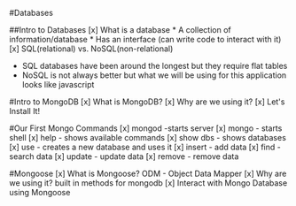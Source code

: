 #Databases

##Intro to Databases
[x] What is a database 
    * A collection of information/database
    * Has an interface (can write code to interact with it)
[x] SQL(relational) vs. NoSQL(non-relational)
  * SQL databases have been around the longest but they require flat tables
  * NoSQL is not always better but what we will be using for this application looks like javascript

#Intro to MongoDB
[x] What is MongoDB?
[x] Why are we using it?
[x] Let's Install It!

#Our First Mongo Commands
[x] mongod -starts server 
[x] mongo - starts shell
[x] help - shows available commands
[x] show dbs - shows databases
[x] use - creates a new database and uses it
[x] insert - add data
[x] find - search data
[x] update - update data
[x] remove - remove data

#Mongoose
[x] What is Mongoose? ODM - Object Data Mapper
[x] Why are we using it? built in methods for mongodb 
[x] Interact with Mongo Database using Mongoose
